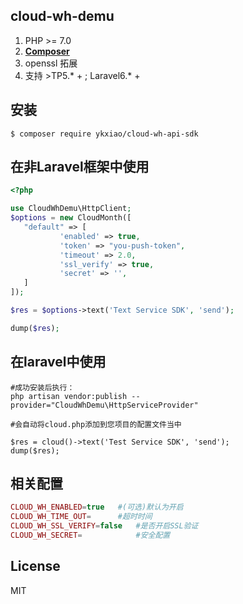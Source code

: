 ## cloud-wh-demu

1. PHP >= 7.0
2. **[Composer](https://getcomposer.org/)**
3. openssl 拓展
4. 支持 >TP5.* + ; Laravel6.* +

## 安装

```shell
$ composer require ykxiao/cloud-wh-api-sdk
```

## 在非Laravel框架中使用

```php
<?php

use CloudWhDemu\HttpClient;
$options = new CloudMonth([
   "default" => [
           'enabled' => true,
           'token' => "you-push-token",
           'timeout' => 2.0,
           'ssl_verify' => true,
           'secret' => '',
   ]
]);

$res = $options->text('Text Service SDK', 'send');

dump($res);

```

## 在laravel中使用
```shell
#成功安装后执行：
php artisan vendor:publish --provider="CloudWhDemu\HttpServiceProvider"

#会自动将cloud.php添加到您项目的配置文件当中

$res = cloud()->text('Test Service SDK', 'send');
dump($res);
```

## 相关配置
```php
CLOUD_WH_ENABLED=true   #(可选)默认为开启
CLOUD_WH_TIME_OUT=      #超时时间
CLOUD_WH_SSL_VERIFY=false   #是否开启SSL验证
CLOUD_WH_SECRET=            #安全配置
```
 
## License

MIT